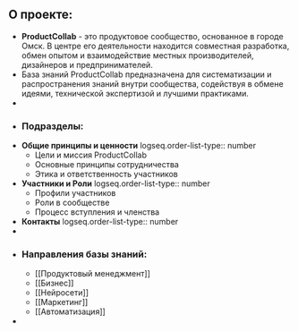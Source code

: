 ## О проекте:
- **ProductCollab** - это продуктовое сообщество, основанное в городе Омск. В центре его деятельности находится совместная разработка, обмен опытом и взаимодействие местных производителей, дизайнеров и предпринимателей.
- База знаний ProductCollab предназначена для систематизации и распространения знаний внутри сообщества, содействуя в обмене идеями, технической экспертизой и лучшими практиками.
-
- ### Подразделы:
- **Общие принципы и ценности**
  logseq.order-list-type:: number
	- Цели и миссия ProductCollab
	- Основные принципы сотрудничества
	- Этика и ответственность участников
- **Участники и Роли**
  logseq.order-list-type:: number
	- Профили участников
	- Роли в сообществе
	- Процесс вступления и членства
- **Контакты**
  logseq.order-list-type:: number
-
- ### Направления базы знаний:
	- [[Продуктовый менеджмент]]
	- [[Бизнес]]
	- [[Нейросети]]
	- [[Маркетинг]]
	- [[Автоматизация]]
-